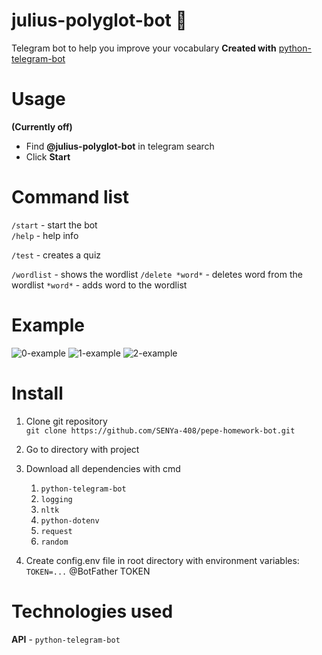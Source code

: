 # **julius-polyglot-bot :horse:**

Telegram bot to help you improve your vocabulary
**Created with** [python-telegram-bot](https://github.com/python-telegram-bot/python-telegram-bot)

# Usage

**(Currently off)**

- Find **@julius-polyglot-bot** in telegram search
- Click **Start**

# Command list

`/start` - start the bot  
`/help` - help info

`/test` - creates a quiz

`/wordlist` - shows the wordlist
`/delete *word*` - deletes word from the wordlist
`*word*` - adds word to the wordlist

# Example

![0-example]()
![1-example]()
![2-example]()

# Install

1. Clone git repository  
   `git clone https://github.com/SENYa-408/pepe-homework-bot.git`
2. Go to directory with project
3. Download all dependencies with cmd

   1. `python-telegram-bot`
   2. `logging`
   3. `nltk`
   4. `python-dotenv`
   5. `request`
   6. `random`

4. Create config.env file in root directory with environment variables:  
   `TOKEN=...` @BotFather TOKEN

# Technologies used

**API** - `python-telegram-bot`
